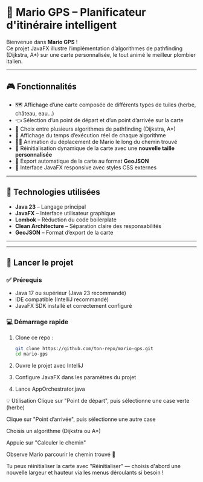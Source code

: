 # 🧭 Mario GPS – Planificateur d'itinéraire intelligent

Bienvenue dans **Mario GPS** !  
Ce projet JavaFX illustre l’implémentation d’algorithmes de pathfinding (Dijkstra, A*) sur une carte personnalisée, le tout animé le meilleur plombier italien.

---

## 🎮 Fonctionnalités

- 🗺️ Affichage d’une carte composée de différents types de tuiles (herbe, château, eau…)
- 👈 Sélection d’un point de départ et d’un point d’arrivée sur la carte
- 🚦 Choix entre plusieurs algorithmes de pathfinding (Dijkstra, A*)
- 📏 Affichage du temps d’exécution réel de chaque algorithme
- 🏃‍♂️ Animation du déplacement de Mario le long du chemin trouvé
- 🔁 Réinitialisation dynamique de la carte avec une **nouvelle taille personnalisée**
- 🧪 Export automatique de la carte au format **GeoJSON**
- 🎨 Interface JavaFX responsive avec styles CSS externes

---

## 🧱 Technologies utilisées

- **Java 23** – Langage principal
- **JavaFX** – Interface utilisateur graphique
- **Lombok** – Réduction du code boilerplate
- **Clean Architecture** – Séparation claire des responsabilités
- **GeoJSON** – Format d’export de la carte

---


---

## 🚀 Lancer le projet

### ✅ Prérequis

- Java 17 ou supérieur (Java 23 recommandé)
- IDE compatible (IntelliJ recommandé)
- JavaFX SDK installé et correctement configuré

### 💻 Démarrage rapide

1. Clone ce repo :
   ```bash
   git clone https://github.com/ton-repo/mario-gps.git
   cd mario-gps
2. Ouvre le projet avec IntelliJ

3. Configure JavaFX dans les paramètres du projet

4. Lance AppOrchestrator.java

💡 Utilisation
Clique sur "Point de départ", puis sélectionne une case verte (herbe)

Clique sur "Point d’arrivée", puis sélectionne une autre case

Choisis un algorithme (Dijkstra ou A*)

Appuie sur "Calculer le chemin"

Observe Mario parcourir le chemin trouvé 🏁

Tu peux réinitialiser la carte avec "Réinitialiser"
— choisis d'abord une nouvelle largeur et hauteur via les menus déroulants si besoin !
